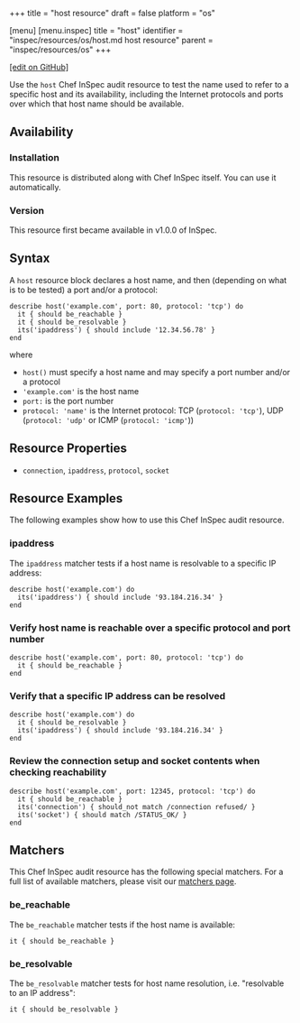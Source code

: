 +++
title = "host resource"
draft = false
platform = "os"

[menu]
  [menu.inspec]
    title = "host"
    identifier = "inspec/resources/os/host.md host resource"
    parent = "inspec/resources/os"
+++

[\[edit on GitHub\]](https://github.com/inspec/inspec/blob/master/docs-chef-io/content/inspec/resources/host.md)

Use the `host` Chef InSpec audit resource to test the name used to refer to a specific host and its availability, including the Internet protocols and ports over which that host name should be available.

## Availability

### Installation

This resource is distributed along with Chef InSpec itself. You can use it automatically.

### Version

This resource first became available in v1.0.0 of InSpec.

## Syntax

A `host` resource block declares a host name, and then (depending on what is to be tested) a port and/or a protocol:

    describe host('example.com', port: 80, protocol: 'tcp') do
      it { should be_reachable }
      it { should be_resolvable }
      its('ipaddress') { should include '12.34.56.78' }
    end

where

- `host()` must specify a host name and may specify a port number and/or a protocol
- `'example.com'` is the host name
- `port:` is the port number
- `protocol: 'name'` is the Internet protocol: TCP (`protocol: 'tcp'`), UDP (`protocol: 'udp'` or ICMP (`protocol: 'icmp'`))

## Resource Properties

- `connection`, `ipaddress`, `protocol`, `socket`

## Resource Examples

The following examples show how to use this Chef InSpec audit resource.

### ipaddress

The `ipaddress` matcher tests if a host name is resolvable to a specific IP address:

    describe host('example.com') do
      its('ipaddress') { should include '93.184.216.34' }
    end

### Verify host name is reachable over a specific protocol and port number

    describe host('example.com', port: 80, protocol: 'tcp') do
      it { should be_reachable }
    end

### Verify that a specific IP address can be resolved

    describe host('example.com') do
      it { should be_resolvable }
      its('ipaddress') { should include '93.184.216.34' }
    end

### Review the connection setup and socket contents when checking reachability

    describe host('example.com', port: 12345, protocol: 'tcp') do
      it { should be_reachable }
      its('connection') { should_not match /connection refused/ }
      its('socket') { should match /STATUS_OK/ }
    end

## Matchers

This Chef InSpec audit resource has the following special matchers. For a full list of available matchers, please visit our [matchers page](/inspec/matchers/).

### be_reachable

The `be_reachable` matcher tests if the host name is available:

    it { should be_reachable }

### be_resolvable

The `be_resolvable` matcher tests for host name resolution, i.e. "resolvable to an IP address":

    it { should be_resolvable }
